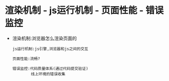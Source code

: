 #   渲染机制 - js运行机制 -  页面性能 - 错误监控



*   渲染机制:浏览器怎么渲染页面的

        js运行机制:js引擎,浏览器和js之间的交互

        页面性能:流畅?

        错误监控:代码质量体系(通过代码提交验证)
                线上环境的错误收集 


